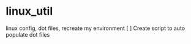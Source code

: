 # linux_util
linux config, dot files, recreate my  environment
[ ] Create script to auto populate dot files

